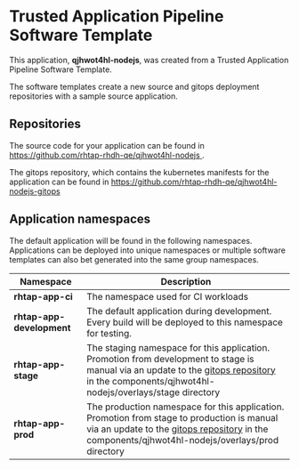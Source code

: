 # Trusted Application Pipeline Software Template

This application, **qjhwot4hl-nodejs**, was created from a Trusted Application Pipeline Software Template.

The software templates create a new source and gitops deployment repositories with a sample source application. 

## Repositories

The source code for your application can be found in [https://github.com/rhtap-rhdh-qe/qjhwot4hl-nodejs ](https://github.com/rhtap-rhdh-qe/qjhwot4hl-nodejs ).
 
The gitops repository, which contains the kubernetes manifests for the application can be found in 
[https://github.com/rhtap-rhdh-qe/qjhwot4hl-nodejs-gitops ](https://github.com/rhtap-rhdh-qe/qjhwot4hl-nodejs-gitops ) 

## Application namespaces 

The default application will be found in the following namespaces. Applications can be deployed into unique namespaces or multiple software templates can also bet generated into the same group namespaces.  

|  Namespace   |  Description   |  
| -------- | -------- |
| **rhtap-app-ci** | The namespace used for CI workloads |
| **rhtap-app-development** | The default application during development. Every build will be deployed to this namespace for testing. |
| **rhtap-app-stage** | The staging namespace for this application. Promotion from development to stage is manual via an update to the [gitops repository](https://github.com/rhtap-rhdh-qe/qjhwot4hl-nodejs-gitops ) in the components/qjhwot4hl-nodejs/overlays/stage directory |
| **rhtap-app-prod** | The production namespace for this application. Promotion from stage to production is manual via an update to the [gitops repository](https://github.com/rhtap-rhdh-qe/qjhwot4hl-nodejs-gitops ) in the components/qjhwot4hl-nodejs/overlays/prod directory |